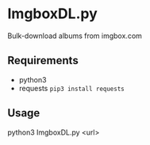 # ImgboxDL.py

Bulk-download albums from imgbox.com

## Requirements

- python3
- requests `pip3 install requests`

## Usage

python3 ImgboxDL.py &lt;url&gt;
